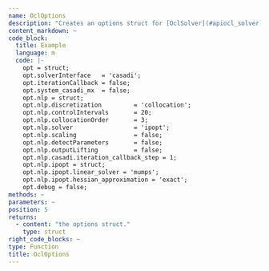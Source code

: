 ```yaml
--- 
name: OclOptions
description: "Creates an options struct for [OclSolver](#apiocl_solver). Check the casadi documentation and the ipopt documentation to see which options are available. These options can be set in 'opt.nlp.ipopt'. The default values are the following:"
content_markdown: ~
code_block:
  title: Example
  language: m
  code: |- 
    opt = struct;
    opt.solverInterface   = 'casadi';
    opt.iterationCallback = false;
    opt.system_casadi_mx  = false;
    opt.nlp = struct;
    opt.nlp.discretization         = 'collocation';
    opt.nlp.controlIntervals       = 20;
    opt.nlp.collocationOrder       = 3;
    opt.nlp.solver                 = 'ipopt';
    opt.nlp.scaling                = false;
    opt.nlp.detectParameters       = false;
    opt.nlp.outputLifting          = false;
    opt.nlp.casadi.iteration_callback_step = 1;
    opt.nlp.ipopt = struct;
    opt.nlp.ipopt.linear_solver = 'mumps';
    opt.nlp.ipopt.hessian_approximation = 'exact';
    opt.debug = false;
methods: ~
parameters: ~
position: 5
returns: 
  - content: "the options struct."
    type: struct
right_code_blocks: ~
type: Function
title: OclOptions
---
```

